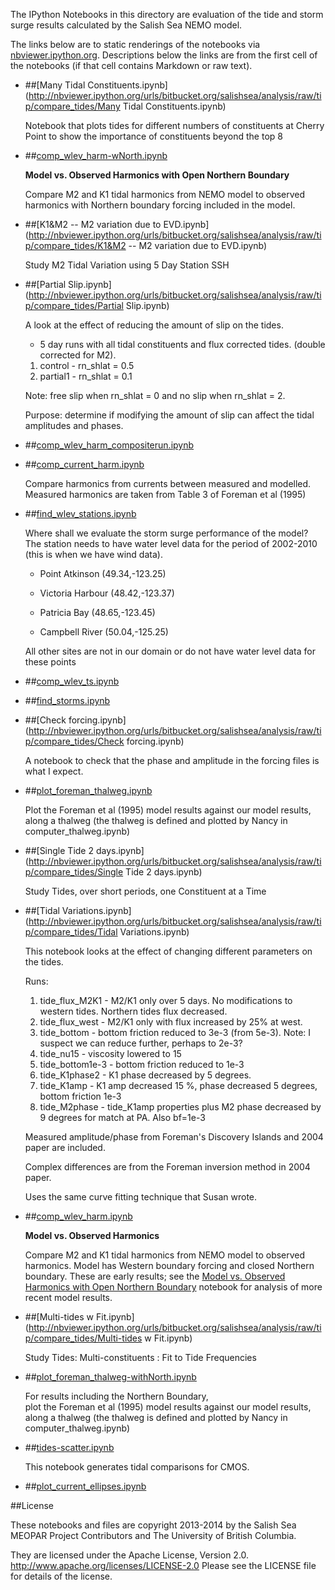 The IPython Notebooks in this directory are evaluation of the
tide and storm surge results calculated by the Salish Sea NEMO model.

The links below are to static renderings of the notebooks via
[nbviewer.ipython.org](http://nbviewer.ipython.org/).
Descriptions below the links are from the first cell of the notebooks
(if that cell contains Markdown or raw text).

* ##[Many Tidal Constituents.ipynb](http://nbviewer.ipython.org/urls/bitbucket.org/salishsea/analysis/raw/tip/compare_tides/Many Tidal Constituents.ipynb)  
    
    Notebook that plots tides for different numbers of constituents at Cherry Point to show the importance of constituents beyond the top 8  

* ##[comp_wlev_harm-wNorth.ipynb](http://nbviewer.ipython.org/urls/bitbucket.org/salishsea/analysis/raw/tip/compare_tides/comp_wlev_harm-wNorth.ipynb)  
    
    **Model vs. Observed Harmonics with Open Northern Boundary**  
      
    Compare M2 and K1 tidal harmonics from NEMO model to observed harmonics with Northern boundary forcing included in the model.  

* ##[K1&M2 -- M2 variation due to EVD.ipynb](http://nbviewer.ipython.org/urls/bitbucket.org/salishsea/analysis/raw/tip/compare_tides/K1&M2 -- M2 variation due to EVD.ipynb)  
    
    Study M2 Tidal Variation using 5 Day Station SSH  

* ##[Partial Slip.ipynb](http://nbviewer.ipython.org/urls/bitbucket.org/salishsea/analysis/raw/tip/compare_tides/Partial Slip.ipynb)  
    
    A look at the effect of reducing the amount of slip on the tides.   
      
    - 5 day runs with all tidal constituents and flux corrected tides. (double corrected for M2).    
      
      
    1. control - rn_shlat = 0.5  
    2. partial1 - rn_shlat = 0.1  
      
    Note: free slip when rn_shlat = 0 and no slip when rn_shlat = 2.   
      
    Purpose: determine if modifying the amount of slip can affect the tidal amplitudes and phases.  
      


* ##[comp_wlev_harm_compositerun.ipynb](http://nbviewer.ipython.org/urls/bitbucket.org/salishsea/analysis/raw/tip/compare_tides/comp_wlev_harm_compositerun.ipynb)  
    
* ##[comp_current_harm.ipynb](http://nbviewer.ipython.org/urls/bitbucket.org/salishsea/analysis/raw/tip/compare_tides/comp_current_harm.ipynb)  
    
    Compare harmonics from currents between measured and modelled. Measured harmonics are taken from Table 3 of Foreman et al (1995)  


* ##[find_wlev_stations.ipynb](http://nbviewer.ipython.org/urls/bitbucket.org/salishsea/analysis/raw/tip/compare_tides/find_wlev_stations.ipynb)  
    
    Where shall we evaluate the storm surge performance of the model? The station needs to have water level data for the period of 2002-2010 (this is when we have wind data).  
      
    * Point Atkinson (49.34,-123.25)  
      
    * Victoria Harbour (48.42,-123.37)  
      
    * Patricia Bay (48.65,-123.45)  
      
    * Campbell River (50.04,-125.25)  
      
    All other sites are not in our domain or do not have water level data for these points  

* ##[comp_wlev_ts.ipynb](http://nbviewer.ipython.org/urls/bitbucket.org/salishsea/analysis/raw/tip/compare_tides/comp_wlev_ts.ipynb)  
    
* ##[find_storms.ipynb](http://nbviewer.ipython.org/urls/bitbucket.org/salishsea/analysis/raw/tip/compare_tides/find_storms.ipynb)  
    
* ##[Check forcing.ipynb](http://nbviewer.ipython.org/urls/bitbucket.org/salishsea/analysis/raw/tip/compare_tides/Check forcing.ipynb)  
    
    A notebook to check that the phase and amplitude in the forcing files is what I expect.  

* ##[plot_foreman_thalweg.ipynb](http://nbviewer.ipython.org/urls/bitbucket.org/salishsea/analysis/raw/tip/compare_tides/plot_foreman_thalweg.ipynb)  
    
    Plot the Foreman et al (1995) model results against our model results, along a thalweg (the thalweg is defined and plotted by Nancy in computer_thalweg.ipynb)  

* ##[Single Tide 2 days.ipynb](http://nbviewer.ipython.org/urls/bitbucket.org/salishsea/analysis/raw/tip/compare_tides/Single Tide 2 days.ipynb)  
    
    Study Tides, over short periods, one Constituent at a Time  

* ##[Tidal Variations.ipynb](http://nbviewer.ipython.org/urls/bitbucket.org/salishsea/analysis/raw/tip/compare_tides/Tidal Variations.ipynb)  
    
    This notebook looks at the effect of changing different parameters on the tides.  
      
    Runs:   
    1. tide_flux_M2K1 - M2/K1 only over 5 days. No modifications to western tides. Northern tides flux decreased.  
    2. tide_flux_west - M2/K1 only with flux increased by 25% at west.   
    3. tide_bottom - bottom friction reduced to 3e-3 (from 5e-3). Note: I suspect we can reduce further, perhaps to 2e-3?  
    4. tide_nu15 - viscosity lowered to 15  
    5. tide_bottom1e-3 - bottom friction reduced to 1e-3  
    5. tide_K1phase2 - K1 phase decreased by 5 degrees.  
    7. tide_K1amp - K1 amp decreased 15 %, phase decreased 5 degrees, bottom friction 1e-3  
    8. tide_M2phase - tide_K1amp properties plus M2 phase decreased by 9 degrees for match at PA. Also bf=1e-3  
      
    Measured amplitude/phase from Foreman's Discovery Islands and 2004 paper are included.  
      
    Complex differences are from the Foreman inversion method in 2004 paper.   
      
    Uses the same curve fitting technique that Susan wrote.   

* ##[comp_wlev_harm.ipynb](http://nbviewer.ipython.org/urls/bitbucket.org/salishsea/analysis/raw/tip/compare_tides/comp_wlev_harm.ipynb)  
    
    **Model vs. Observed Harmonics**  
      
    Compare M2 and K1 tidal harmonics from NEMO model to observed harmonics. Model has Western boundary forcing and closed Northern boundary. These are early results; see the [Model vs. Observed Harmonics with Open Northern Boundary](http://nbviewer.ipython.org/urls/bitbucket.org/salishsea/analysis/raw/tip/compare_tides/comp_wlev_harm-wNorth.ipynb) notebook for analysis of more recent model results.  

* ##[Multi-tides w Fit.ipynb](http://nbviewer.ipython.org/urls/bitbucket.org/salishsea/analysis/raw/tip/compare_tides/Multi-tides w Fit.ipynb)  
    
    Study Tides: Multi-constituents : Fit to Tide Frequencies  

* ##[plot_foreman_thalweg-withNorth.ipynb](http://nbviewer.ipython.org/urls/bitbucket.org/salishsea/analysis/raw/tip/compare_tides/plot_foreman_thalweg-withNorth.ipynb)  
    
    For results including the Northern Boundary,  
    plot the Foreman et al (1995) model results against our model results, along a thalweg (the thalweg is defined and plotted by Nancy in computer_thalweg.ipynb)  

* ##[tides-scatter.ipynb](http://nbviewer.ipython.org/urls/bitbucket.org/salishsea/analysis/raw/tip/compare_tides/tides-scatter.ipynb)  
    
    This notebook generates tidal comparisons for CMOS.   

* ##[plot_current_ellipses.ipynb](http://nbviewer.ipython.org/urls/bitbucket.org/salishsea/analysis/raw/tip/compare_tides/plot_current_ellipses.ipynb)  
    

##License

These notebooks and files are copyright 2013-2014
by the Salish Sea MEOPAR Project Contributors
and The University of British Columbia.

They are licensed under the Apache License, Version 2.0.
http://www.apache.org/licenses/LICENSE-2.0
Please see the LICENSE file for details of the license.
